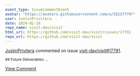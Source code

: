 ```yaml
---
event_type: IssueCommentEvent
avatar: "https://avatars.githubusercontent.com/u/35237779?"
user: JustinPrivitera
date: 2024-02-28
repo_name: visit-dav/visit
html_url: https://github.com/visit-dav/visit/issues/17791
repo_url: https://github.com/visit-dav/visit
---
```


<a href='https://github.com/JustinPrivitera' target='_blank'>JustinPrivitera</a> commented on issue <a href='https://github.com/visit-dav/visit/issues/17791' target='_blank'>visit-dav/visit#17791</a>.

<small>## Future Deliverables:...</small>

<a href='https://github.com/visit-dav/visit/issues/17791' target='_blank'>View Comment</a>